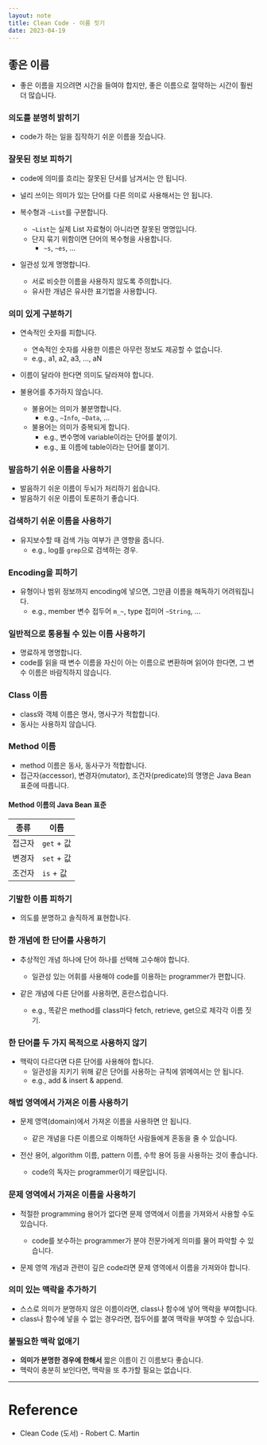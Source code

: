 ```yaml
---
layout: note
title: Clean Code - 이름 짓기
date: 2023-04-19
---
```





## 좋은 이름

- 좋은 이름을 지으려면 시간을 들여야 합지만, 좋은 이름으로 절약하는 시간이 훨씬 더 많습니다.


### 의도를 분명히 밝히기

- code가 하는 일을 짐작하기 쉬운 이름을 짓습니다.


### 잘못된 정보 피하기

- code에 의미를 흐리는 잘못된 단서를 남겨서는 안 됩니다.

- 널리 쓰이는 의미가 있는 단어를 다른 의미로 사용해서는 안 됩니다.

- 복수형과 `~List`를 구분합니다.
    - `~List`는 실제 List 자료형이 아니라면 잘못된 명명입니다.
    - 단지 묶기 위함이면 단어의 복수형을 사용합니다.
        - `~s`, `~es`, ...

- 일관성 있게 명명합니다.
    - 서로 비슷한 이름을 사용하지 않도록 주의합니다.
    - 유사한 개념은 유사한 표기법을 사용합니다.


### 의미 있게 구분하기

- 연속적인 숫자를 피합니다.
    - 연속적인 숫자를 사용한 이름은 아무런 정보도 제공할 수 없습니다.
    - e.g., a1, a2, a3, ..., aN

- 이름이 달라야 한다면 의미도 달라져야 합니다.

- 불용어를 추가하지 않습니다.
    - 불용어는 의미가 불분명합니다.
        - e.g., `~Info`, `~Data`, ...
    - 불용어는 의미가 중복되게 합니다.
        - e.g., 변수명에 variable이라는 단어를 붙이기.
        - e.g., 표 이름에 table이라는 단어를 붙이기.


### 발음하기 쉬운 이름을 사용하기

- 발음하기 쉬운 이름이 두뇌가 처리하기 쉽습니다.
- 발음하기 쉬운 이름이 토론하기 좋습니다.


### 검색하기 쉬운 이름을 사용하기

- 유지보수할 때 검색 가능 여부가 큰 영향을 줍니다.
    - e.g., log를 `grep`으로 검색하는 경우.


### Encoding을 피하기

- 유형이나 범위 정보까지 encoding에 넣으면, 그만큼 이름을 해독하기 어려워집니다.
    - e.g., member 변수 접두어 `m_~`, type 접미어 `~String`, ...


### 일반적으로 통용될 수 있는 이름 사용하기

- 명료하게 명명합니다.
- code를 읽을 때 변수 이름을 자신이 아는 이름으로 변환하며 읽어야 한다면, 그 변수 이름은 바람직하지 않습니다.


### Class 이름

- class와 객체 이름은 명사, 명사구가 적합합니다.
- 동사는 사용하지 않습니다.


### Method 이름

- method 이름은 동사, 동사구가 적합합니다.
- 접근자(accessor), 변경자(mutator), 조건자(predicate)의 명명은 Java Bean 표준에 따릅니다.

#### Method 이름의 Java Bean 표준

| 종류 | 이름 |
| - | - |
| 접근자 | `get` + 값 |
| 변경자 | `set` + 값 |
| 조건자 | `is` + 값 |


### 기발한 이름 피하기

- 의도를 분명하고 솔직하게 표현합니다.


### 한 개념에 한 단어를 사용하기

- 추상적인 개념 하나에 단어 하나를 선택해 고수해야 합니다.
    - 일관성 있는 어휘를 사용해야 code를 이용하는 programmer가 편합니다.

- 같은 개념에 다른 단어를 사용하면, 혼란스럽습니다.
    - e.g., 똑같은 method를 class마다 fetch, retrieve, get으로 제각각 이름 짓기.


### 한 단어를 두 가지 목적으로 사용하지 않기

- 맥락이 다르다면 다른 단어를 사용해야 합니다.
    - 일관성을 지키기 위해 같은 단어를 사용하는 규칙에 얽메여서는 안 됩니다.
    - e.g., add & insert & append.


### 해법 영역에서 가져온 이름 사용하기

- 문제 영역(domain)에서 가져온 이름을 사용하면 안 됩니다.
    - 같은 개념을 다른 이름으로 이해하던 사람들에게 혼동을 줄 수 있습니다.

- 전산 용어, algorithm 이름, pattern 이름, 수학 용어 등을 사용하는 것이 좋습니다.
    - code의 독자는 programmer이기 때문입니다.


### 문제 영역에서 가져온 이름을 사용하기

- 적절한 programming 용어가 없다면 문제 영역에서 이름을 가져와서 사용할 수도 있습니다.
    - code를 보수하는 programmer가 분야 전문가에게 의미를 물어 파악할 수 있습니다.

- 문제 영역 개념과 관련이 깊은 code라면 문제 영역에서 이름을 가져와야 합니다.


### 의미 있는 맥락을 추가하기

- 스스로 의미가 분명하지 않은 이름이라면, class나 함수에 넣어 맥락을 부여합니다.
- class나 함수에 넣을 수 없는 경우라면, 접두어를 붙여 맥락을 부여할 수 있습니다.


### 불필요한 맥락 없애기

- **의미가 분명한 경우에 한해서** 짧은 이름이 긴 이름보다 좋습니다.
- 맥락이 충분히 보인다면, 맥락을 또 추가할 필요는 없습니다.




---




# Reference

- Clean Code (도서) - Robert C. Martin
